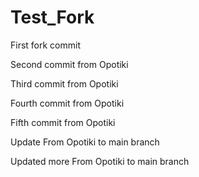 # Test_Fork

First fork commit

Second commit from Opotiki

Third commit from Opotiki

Fourth commit from Opotiki

Fifth commit from Opotiki

Update From Opotiki to main branch

Updated more From Opotiki to main branch